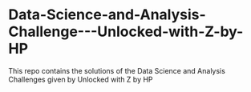 # Data-Science-and-Analysis-Challenge---Unlocked-with-Z-by-HP
This repo contains the solutions of the Data Science and Analysis Challenges given by Unlocked with Z by HP
